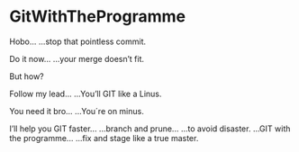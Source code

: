 # GitWithTheProgramme

Hobo...
...stop that pointless commit.

Do it now... 
...your merge doesn’t fit.

But how?

Follow my lead...
...You’ll GIT like a Linus.

You need it bro...
...You´re on minus.

I’ll help you GIT faster...
...branch and prune...
...to avoid disaster.
...GIT with the programme...
...fix and stage like a true master.
